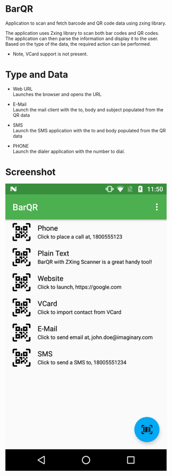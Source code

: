 # BarQR
Application to scan and fetch barcode and QR code data using zxing library.

The application uses Zxing library to scan both bar codes and QR codes. The application can then parse the information and display it to the user. Based on the type of the data, the required action can be performed.

* Note, VCard support is not present.

# Type and Data
* Web URL  
    Launches the browser and opens the URL
    
* E-Mail  
    Launch the mail client with the to, body and subject populated from the QR data
    
* SMS  
    Launch the SMS application with the to and body populated from the QR data
    
* PHONE  
    Launch the dialer application with the number to dial.

# Screenshot
![Phone Portrait](https://github.com/wwdablu/BarQR/blob/master/screenshot/screenshot.png)
